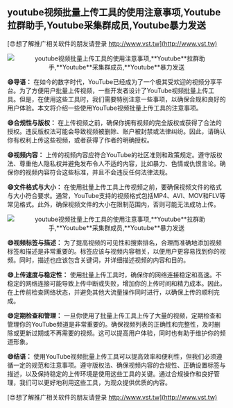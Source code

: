 ## **youtube视频批量上传工具的使用注意事项,**Youtube**拉群助手,**Youtube**采集群成员,**Youtube**暴力发送**

[😍想了解推广相关软件的朋友请登录 http://www.vst.tw](http://www.vst.tw)

 <center><img src="https://vst.tw/MP4/tuiguang/png/0.png" alt="youtube视频批量上传工具的使用注意事项,**Youtube**拉群助手,**Youtube**采集群成员,**Youtube**暴力发送"></center>

**😄导语：**
在如今的数字时代，YouTube已经成为了一个极其受欢迎的视频分享平台。为了方便用户批量上传视频，一些开发者设计了YouTube视频批量上传工具。但是，在使用这些工具时，我们需要特别注意一些事项，以确保合规和良好的用户体验。本文将介绍一些使用YouTube视频批量上传工具的注意事项。

**😄合规性与版权：**
在上传视频之前，确保你拥有视频的完全版权或获得了合法的授权。违反版权法可能会导致视频被删除、账户被封禁或法律纠纷。因此，请确认你有权利上传这些视频，或者获得了作者的明确授权。

**😄视频内容：**
上传的视频内容应符合YouTube的社区准则和政策规定。遵守版权法、尊重他人隐私权并避免发布令人不适的内容，比如暴力、色情或仇恨言论。确保你的视频内容符合这些标准，并且不会违反任何法律法规。

**😄文件格式与大小：**
在使用批量上传工具上传视频之前，要确保视频文件的格式与大小符合要求。通常，YouTube支持的视频格式包括MP4、AVI、MOV和FLV等常见格式。此外，确保视频文件的大小在限制范围内，否则可能无法成功上传。

 <center><img src="https://vst.tw/MP4/tuiguang/png/3.png" alt="youtube视频批量上传工具的使用注意事项,**Youtube**拉群助手,**Youtube**采集群成员,**Youtube**暴力发送"></center>

**😄视频标签与描述：**
为了提高视频的可见性和搜索排名，合理而准确地添加视频标签和描述是非常重要的。标签应该与视频内容相关，以便用户更容易找到你的视频。同时，描述也应该包含关键词，并详细描述视频的内容和目的。

**😄上传速度与稳定性：**
使用批量上传工具时，确保你的网络连接稳定和高速。不稳定的网络连接可能导致上传中断或失败，增加你的上传时间和精力成本。因此，在上传前检查网络状态，并避免其他大流量操作同时进行，以确保上传的顺利完成。

**😄定期检查和管理：**
一旦你使用了批量上传工具上传了大量的视频，定期检查和管理你的YouTube频道是非常重要的。确保视频列表的正确性和完整性，及时删除或更新过期或不再需要的视频。这可以提高用户体验，同时也有助于维护你的频道形象。

**😄结语：**
使用YouTube视频批量上传工具可以提高效率和便利性，但我们必须遵循一定的规范和注意事项。遵守版权法、确保视频内容的合规性、正确设置标签与描述，以及保持稳定的上传环境是使用这些工具的关键。通过合规操作和良好管理，我们可以更好地利用这些工具，为观众提供优质的内容。

[😍想了解推广相关软件的朋友请登录 http://www.vst.tw](http://www.vst.tw)




